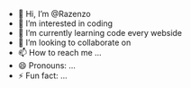 - 👋 Hi, I’m @Razenzo
- 👀 I’m interested in coding
- 🌱 I’m currently learning code every webside
- 💞️ I’m looking to collaborate on 
- 📫 How to reach me ...
- 😄 Pronouns: ...
- ⚡ Fun fact: ...

<!---
Razenzo/Razenzo is a ✨ special ✨ repository because its `README.md` (this file) appears on your GitHub profile.
You can click the Preview link to take a look at your changes.
--->
